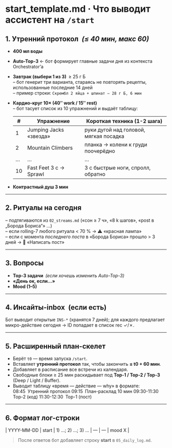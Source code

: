# start_template.md · Что выводит ассистент на `/start`

## 1. **Утренний протокол** *(≤ 40 мин, макс 60)*  

- **400 мл воды**  
- **Auto-Top-3** ← бот формирует главные задачи дня из контекста Orchestrator’а  
- **Завтрак (выбери 1 из 3)** ≥ 25 г Б  
  – бот генерит три варианта, стараясь не повторять рецепты, использованные последние 14 дней  
  – пример строки: `Скрембл 2 яйца + шпинат — 28 г Б, 6 мин`  
- **Кардио-круг 10× (40″ work / 15″ rest)**  
  – бот тасует список из 10 упражнений и выдаёт таблицу:  

  | # | Упражнение | Короткая техника (1-2 шага) |
  |---|------------|-----------------------------|
  | 1 | Jumping Jacks «звезда» | руки дугой над головой, мягкая посадка |
  | 2 | Mountain Climbers | планка → колени к груди поочерёдно |
  | … | … | … |
  |10 | Fast Feet 3 с → Sprawl | 3 с быстрые ноги, спролл, обратно |

- **Контрастный душ 3 мин**

---

## 2. **Ритуалы на сегодня**  
– подтягиваются из `02_streams.md` («сон ≥ 7 ч», «8 k шагов», «post в „Борода Бориса“» …)  
– если rolling-7 любого ритуала < 70 % → ⚠️ «красная лампа»  
– если с момента *последнего поста* в «Борода Бориса» прошло > 3 дней → 🔔 «Написать пост»

---

## 3. **Вопросы**  
- **Top-3 задачи** *(если хочешь изменить Auto-Top-3)*  
- **«День ок, если…»**  
- **Mood (1–5)**

---

## 4. **Инсайты-inbox** (если есть)  
Бот выводит открытые `INS-*` (хранятся 7 дней); для каждого предлагает микро-действие сегодня → ID попадает в список rec ✓/✗.

---

## 5. **Расширенный план-скелет**  
- Берёт `t0` — время запуска `/start`.  
- Вставляет **утренний протокол** так, чтобы закончить **≤ t0 + 60 мин**.  
- Добавляет в расписание все встречи из календаря.  
- Свободные блоки ≥ 25 мин раскидывает под **Top-1 / Top-2 / Top-3** (Deep / Light / Buffer).  
- Выводит таблицу «время — действие — why» в формате:  
08:45 Утренний протокол
09:15 План-расклад 10 мин
09:30-11:30 Top-2 (код)
11:30-12:30 Top-1 (пост)


---

## 6. **Формат лог-строки**  
| YYYY-MM-DD | start | 1) …; 2) …; 3) … | — | — | mood X |

> После ответов бот добавляет строку **start** в `05_daily_log.md`.
